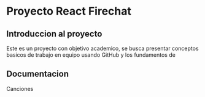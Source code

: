 # Proyecto React Firechat 

## Introduccion al proyecto

Este es un proyecto con objetivo academico, se busca presentar conceptos basicos
de trabajo en equipo usando GitHub y los fundamentos de 

## Documentacion 
Canciones 
